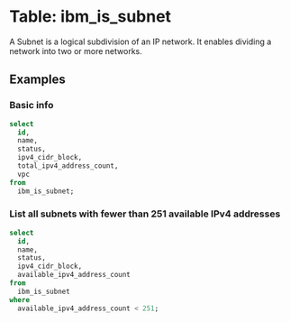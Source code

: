 # Table: ibm_is_subnet

A Subnet is a logical subdivision of an IP network. It enables dividing a network into two or more networks.

## Examples

### Basic info

```sql
select
  id,
  name,
  status,
  ipv4_cidr_block,
  total_ipv4_address_count,
  vpc
from
  ibm_is_subnet;
```

### List all subnets with fewer than 251 available IPv4 addresses

```sql
select
  id,
  name,
  status,
  ipv4_cidr_block,
  available_ipv4_address_count
from
  ibm_is_subnet
where
  available_ipv4_address_count < 251;
```
